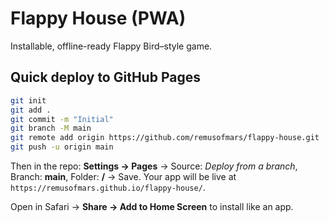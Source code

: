 # Flappy House (PWA)

Installable, offline-ready Flappy Bird–style game.

## Quick deploy to GitHub Pages

```bash
git init
git add .
git commit -m "Initial"
git branch -M main
git remote add origin https://github.com/remusofmars/flappy-house.git
git push -u origin main
```

Then in the repo: **Settings → Pages** → Source: *Deploy from a branch*, Branch: **main**, Folder: **/**
→ Save. Your app will be live at `https://remusofmars.github.io/flappy-house/`.

Open in Safari → **Share → Add to Home Screen** to install like an app.
